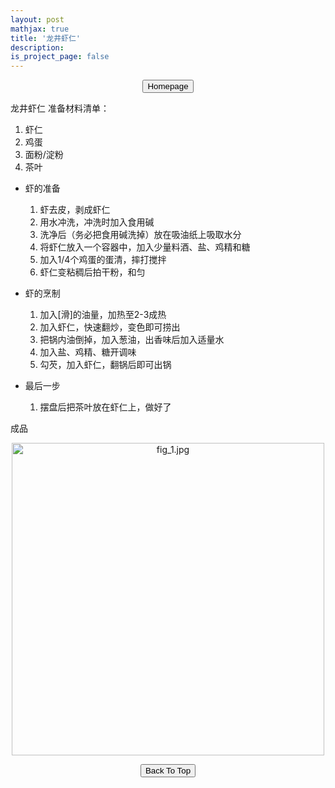 ```yaml
---
layout: post
mathjax: true
title: '龙井虾仁'
description: 
is_project_page: false
---
```



<p style="text-align:center;">
<button type="button" onclick="window.location.href='index.html';">Homepage</button>
</p>

龙井虾仁
准备材料清单：
1. 虾仁
2. 鸡蛋
3. 面粉/淀粉
4. 茶叶

- 虾的准备
    1. 虾去皮，剥成虾仁
    2. 用水冲洗，冲洗时加入食用碱
    3. 洗净后（务必把食用碱洗掉）放在吸油纸上吸取水分
    4. 将虾仁放入一个容器中，加入少量料酒、盐、鸡精和糖
    5. 加入1/4个鸡蛋的蛋清，摔打搅拌
    6. 虾仁变粘稠后拍干粉，和匀

- 虾的烹制
    1. 加入[滑]的油量，加热至2-3成热
    2. 加入虾仁，快速翻炒，变色即可捞出
    3. 把锅内油倒掉，加入葱油，出香味后加入适量水
    4. 加入盐、鸡精、糖开调味
    5. 勾芡，加入虾仁，翻锅后即可出锅

- 最后一步
    1. 摆盘后把茶叶放在虾仁上，做好了
    
成品
<p align="center">
    <img src="https://drive.google.com/uc?export=view&id=1A9PCTXPEgHGE6Fueee_PzyGmZcqx767a" alt="fig_1.jpg" width="500">
</p>

<p style="text-align:center;">
<button type="button" onclick="window.location.href='#top';">Back To Top</button>
<p>
